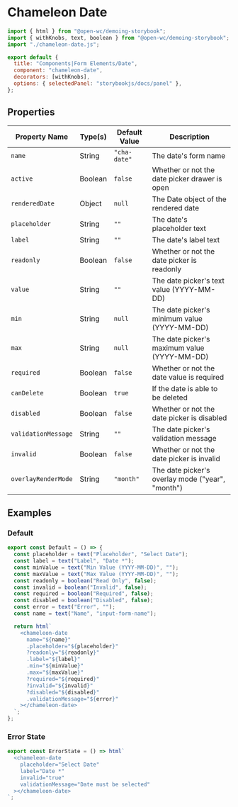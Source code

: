 # Chameleon Date

```js script
import { html } from "@open-wc/demoing-storybook";
import { withKnobs, text, boolean } from "@open-wc/demoing-storybook";
import "./chameleon-date.js";

export default {
  title: "Components|Form Elements/Date",
  component: "chameleon-date",
  decorators: [withKnobs],
  options: { selectedPanel: "storybookjs/docs/panel" },
};
```

## Properties

| Property Name       | Type(s) | Default Value | Description                                      |
| ------------------- | ------- | ------------- | ------------------------------------------------ |
| `name`              | String  | `"cha-date"`  | The date's form name                             |
| `active`            | Boolean | `false`       | Whether or not the date picker drawer is open    |
| `renderedDate`      | Object  | `null`        | The Date object of the rendered date             |
| `placeholder`       | String  | `""`          | The date's placeholder text                      |
| `label`             | String  | `""`          | The date's label text                            |
| `readonly`          | Boolean | `false`       | Whether or not the date picker is readonly       |
| `value`             | String  | `""`          | The date picker's text value (YYYY-MM-DD)        |
| `min`               | String  | `null`        | The date picker's minimum value (YYYY-MM-DD)     |
| `max`               | String  | `null`        | The date picker's maximum value (YYYY-MM-DD)     |
| `required`          | Boolean | `false`       | Whether or not the date value is required        |
| `canDelete`         | Boolean | `true`        | If the date is able to be deleted                |
| `disabled`          | Boolean | `false`       | Whether or not the date picker is disabled       |
| `validationMessage` | String  | `""`          | The date picker's validation message             |
| `invalid`           | Boolean | `false`       | Whether or not the date picker is invalid        |
| `overlayRenderMode` | String  | `"month"`     | The date picker's overlay mode ("year", "month") |

## Examples

### Default

```js preview-story
export const Default = () => {
  const placeholder = text("Placeholder", "Select Date");
  const label = text("Label", "Date *");
  const minValue = text("Min Value (YYYY-MM-DD)", "");
  const maxValue = text("Max Value (YYYY-MM-DD)", "");
  const readonly = boolean("Read Only", false);
  const invalid = boolean("Invalid", false);
  const required = boolean("Required", false);
  const disabled = boolean("Disabled", false);
  const error = text("Error", "");
  const name = text("Name", "input-form-name");

  return html`
    <chameleon-date
      name="${name}"
      .placeholder="${placeholder}"
      ?readonly="${readonly}"
      .label="${label}"
      .min="${minValue}"
      .max="${maxValue}"
      ?required="${required}"
      ?invalid="${invalid}"
      ?disabled="${disabled}"
      .validationMessage="${error}"
    ></chameleon-date>
  `;
};
```

### Error State

```js preview-story
export const ErrorState = () => html`
  <chameleon-date
    placeholder="Select Date"
    label="Date *"
    invalid="true"
    validationMessage="Date must be selected"
  ></chameleon-date>
`;
```
